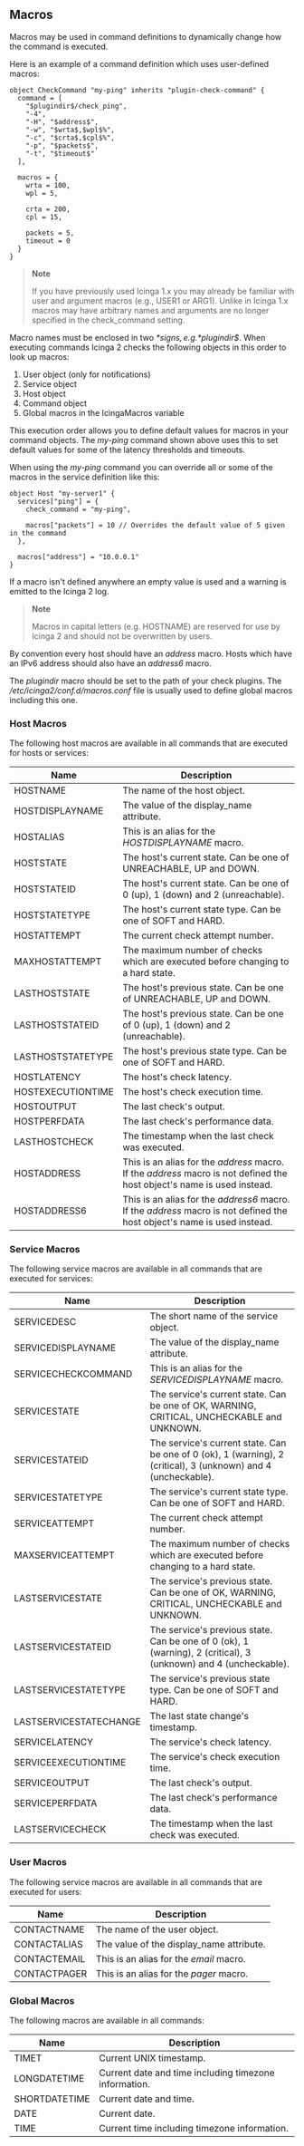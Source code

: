 ## Macros

Macros may be used in command definitions to dynamically change how the command
is executed.

Here is an example of a command definition which uses user-defined macros:

    object CheckCommand "my-ping" inherits "plugin-check-command" {
      command = [
        "$plugindir$/check_ping",
        "-4",
        "-H", "$address$",
        "-w", "$wrta$,$wpl$%",
        "-c", "$crta$,$cpl$%",
        "-p", "$packets$",
        "-t", "$timeout$"
      ],

      macros = {
        wrta = 100,
        wpl = 5,

        crta = 200,
        cpl = 15,

        packets = 5,
        timeout = 0
      }
    }

> **Note**
>
> If you have previously used Icinga 1.x you may already be familiar with
> user and argument macros (e.g., USER1 or ARG1). Unlike in Icinga 1.x macros
> may have arbitrary names and arguments are no longer specified in the
> check_command setting.

Macro names must be enclosed in two *$* signs, e.g. *$plugindir$*. When
executing commands Icinga 2 checks the following objects in this
order to look up macros:

1. User object (only for notifications)
2. Service object
3. Host object
4. Command object
5. Global macros in the IcingaMacros variable

This execution order allows you to define default values for macros in your
command objects. The *my-ping* command shown above uses this to set default
values for some of the latency thresholds and timeouts.

When using the *my-ping* command you can override all or some of the macros
in the service definition like this:

    object Host "my-server1" {
      services["ping"] = {
        check_command = "my-ping",

        macros["packets"] = 10 // Overrides the default value of 5 given in the command
      },

      macros["address"] = "10.0.0.1"
    }

If a macro isn't defined anywhere an empty value is used and a warning is
emitted to the Icinga 2 log.

> **Note**
>
> Macros in capital letters (e.g. HOSTNAME) are reserved for use by Icinga 2
> and should not be overwritten by users.

By convention every host should have an *address* macro. Hosts
which have an IPv6 address should also have an *address6* macro.

The *plugindir* macro should be set to the path of your check plugins. The
*/etc/icinga2/conf.d/macros.conf* file is usually used to define global macros
including this one.

### Host Macros

The following host macros are available in all commands that are executed for
hosts or services:

  Name                   | Description
  -----------------------|--------------
  HOSTNAME               | The name of the host object.
  HOSTDISPLAYNAME        | The value of the display_name attribute.
  HOSTALIAS              | This is an alias for the *HOSTDISPLAYNAME* macro.
  HOSTSTATE              | The host's current state. Can be one of UNREACHABLE, UP and DOWN.
  HOSTSTATEID            | The host's current state. Can be one of 0 (up), 1 (down) and 2 (unreachable).
  HOSTSTATETYPE          | The host's current state type. Can be one of SOFT and HARD.
  HOSTATTEMPT            | The current check attempt number.
  MAXHOSTATTEMPT         | The maximum number of checks which are executed before changing to a hard state.
  LASTHOSTSTATE          | The host's previous state. Can be one of UNREACHABLE, UP and DOWN.
  LASTHOSTSTATEID        | The host's previous state. Can be one of 0 (up), 1 (down) and 2 (unreachable).
  LASTHOSTSTATETYPE      | The host's previous state type. Can be one of SOFT and HARD.
  HOSTLATENCY            | The host's check latency.
  HOSTEXECUTIONTIME      | The host's check execution time.
  HOSTOUTPUT             | The last check's output.
  HOSTPERFDATA           | The last check's performance data.
  LASTHOSTCHECK          | The timestamp when the last check was executed.
  HOSTADDRESS            | This is an alias for the *address* macro. If the *address* macro is not defined the host object's name is used instead.
  HOSTADDRESS6           | This is an alias for the *address6* macro. If the *address* macro is not defined the host object's name is used instead.

### Service Macros

The following service macros are available in all commands that are executed for
services:

  Name                   | Description
  -----------------------|--------------
  SERVICEDESC            | The short name of the service object.
  SERVICEDISPLAYNAME     | The value of the display_name attribute.
  SERVICECHECKCOMMAND    | This is an alias for the *SERVICEDISPLAYNAME* macro.
  SERVICESTATE           | The service's current state. Can be one of OK, WARNING, CRITICAL, UNCHECKABLE and UNKNOWN.
  SERVICESTATEID         | The service's current state. Can be one of 0 (ok), 1 (warning), 2 (critical), 3 (unknown) and 4 (uncheckable).
  SERVICESTATETYPE       | The service's current state type. Can be one of SOFT and HARD.
  SERVICEATTEMPT         | The current check attempt number.
  MAXSERVICEATTEMPT      | The maximum number of checks which are executed before changing to a hard state.
  LASTSERVICESTATE       | The service's previous state. Can be one of OK, WARNING, CRITICAL, UNCHECKABLE and UNKNOWN.
  LASTSERVICESTATEID     | The service's previous state. Can be one of 0 (ok), 1 (warning), 2 (critical), 3 (unknown) and 4 (uncheckable).
  LASTSERVICESTATETYPE   | The service's previous state type. Can be one of SOFT and HARD.
  LASTSERVICESTATECHANGE | The last state change's timestamp.
  SERVICELATENCY         | The service's check latency.
  SERVICEEXECUTIONTIME   | The service's check execution time.
  SERVICEOUTPUT          | The last check's output.
  SERVICEPERFDATA        | The last check's performance data.
  LASTSERVICECHECK       | The timestamp when the last check was executed.

### User Macros

The following service macros are available in all commands that are executed for
users:

  Name                   | Description
  -----------------------|--------------
  CONTACTNAME            | The name of the user object.
  CONTACTALIAS           | The value of the display_name attribute.
  CONTACTEMAIL           | This is an alias for the *email* macro.
  CONTACTPAGER           | This is an alias for the *pager* macro.

### Global Macros

The following macros are available in all commands:

  Name                   | Description
  -----------------------|--------------
  TIMET                  | Current UNIX timestamp.
  LONGDATETIME           | Current date and time including timezone information.
  SHORTDATETIME          | Current date and time.
  DATE                   | Current date.
  TIME                   | Current time including timezone information.
